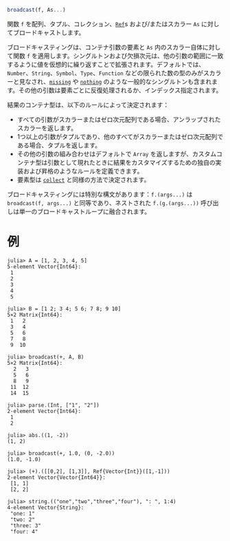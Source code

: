 ```julia
broadcast(f, As...)
```

関数 `f` を配列、タプル、コレクション、[`Ref`](@ref)s および/またはスカラー `As` に対してブロードキャストします。

ブロードキャスティングは、コンテナ引数の要素と `As` 内のスカラー自体に対して関数 `f` を適用します。シングルトンおよび欠損次元は、他の引数の範囲に一致するように値を仮想的に繰り返すことで拡張されます。デフォルトでは、`Number`、`String`、`Symbol`、`Type`、`Function` などの限られた数の型のみがスカラーと見なされ、[`missing`](@ref) や [`nothing`](@ref) のような一般的なシングルトンも含まれます。その他の引数は要素ごとに反復処理されるか、インデックス指定されます。

結果のコンテナ型は、以下のルールによって決定されます：

  * すべての引数がスカラーまたはゼロ次元配列である場合、アンラップされたスカラーを返します。
  * 1つ以上の引数がタプルであり、他のすべてがスカラーまたはゼロ次元配列である場合、タプルを返します。
  * その他の引数の組み合わせはデフォルトで `Array` を返しますが、カスタムコンテナ型は引数として現れたときに結果をカスタマイズするための独自の実装および昇格のようなルールを定義できます。
  * 要素型は [`collect`](@ref) と同様の方法で決定されます。

ブロードキャスティングには特別な構文があります：`f.(args...)` は `broadcast(f, args...)` と同等であり、ネストされた `f.(g.(args...))` 呼び出しは単一のブロードキャストループに融合されます。

# 例

```jldoctest
julia> A = [1, 2, 3, 4, 5]
5-element Vector{Int64}:
 1
 2
 3
 4
 5

julia> B = [1 2; 3 4; 5 6; 7 8; 9 10]
5×2 Matrix{Int64}:
 1   2
 3   4
 5   6
 7   8
 9  10

julia> broadcast(+, A, B)
5×2 Matrix{Int64}:
  2   3
  5   6
  8   9
 11  12
 14  15

julia> parse.(Int, ["1", "2"])
2-element Vector{Int64}:
 1
 2

julia> abs.((1, -2))
(1, 2)

julia> broadcast(+, 1.0, (0, -2.0))
(1.0, -1.0)

julia> (+).([[0,2], [1,3]], Ref{Vector{Int}}([1,-1]))
2-element Vector{Vector{Int64}}:
 [1, 1]
 [2, 2]

julia> string.(("one","two","three","four"), ": ", 1:4)
4-element Vector{String}:
 "one: 1"
 "two: 2"
 "three: 3"
 "four: 4"

```
